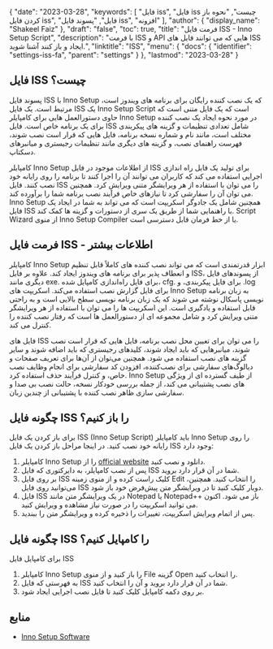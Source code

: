 {
  "date": "2023-03-28",
  "keywords": [
"فایل iss",
"فایل iss چیست",
"نحوه باز کردن فایل iss",
"فایل",
"پسوند فایل iss",
"افزونه"
],
  "author": {
    "display_name": "Shakeel Faiz"
},
  "draft": "false",
  "toc": true,
  "title": "فرمت فایل ISS - Inno Setup Script",
  "description": "با فرمت ISS و API هایی که می توانند فایل های ISS ایجاد و باز کنند آشنا شوید.",
  "linktitle": "ISS",
  "menu": {
    "docs": {
      "identifier": "settings-iss-fa",
      "parent": "settings"
}
},
  "lastmod": "2023-03-28"
}

## فایل ISS چیست؟

پسوند فایل ISS با Inno Setup که یک نصب کننده رایگان برای برنامه های ویندوز است، مرتبط است. یک فایل ISS یک Inno Setup Script است که یک فایل متنی است که حاوی دستورالعمل هایی برای کامپایلر Inno Setup در مورد نحوه ایجاد یک نصب کننده برای یک برنامه خاص است. فایل ISS شامل تعدادی تنظیمات و گزینه های پیکربندی مختلف است، مانند نام و شماره نسخه برنامه، فایل هایی که قرار است نصب شوند، فهرست راهنمای نصب، و گزینه های دیگری مانند تنظیمات رجیستری و میانبرهای دسکتاپ.

کامپایلر Inno Setup از اطلاعات موجود در فایل ISS برای تولید یک فایل راه اندازی اجرایی استفاده می کند که کاربران می توانند آن را اجرا کنند تا برنامه را روی رایانه خود نصب کنند. فایل ISS را می توان با استفاده از هر ویرایشگر متنی ویرایش کرد. همچنین می توان آن را سفارشی کرد تا نیازهای خاص فرآیند نصب برنامه شما را برآورده کند. Inno Setup همچنین شامل یک جادوگر اسکریپت است که می تواند به شما در ایجاد یک فایل ISS با راهنمایی شما از طریق یک سری از دستورات و گزینه ها کمک کند. Script Wizard از منوی Inno Setup Compiler یا از خط فرمان قابل دسترسی است.

## فرمت فایل ISS - اطلاعات بیشتر

کامپایلر Inno Setup ابزار قدرتمندی است که می تواند نصب کننده های کاملاً قابل تنظیم و انعطاف پذیر برای برنامه های ویندوز ایجاد کند. علاوه بر فایل ISS، از پسوندهای فایل دیگری مانند exe. برای فایل راه‌اندازی کامپایل شده، cfg. برای فایل پیکربندی، و .log برای فایل گزارش نصب استفاده می‌کند. اسکریپت های Inno Setup به زبان برنامه نویسی پاسکال نوشته می شوند که یک زبان برنامه نویسی سطح بالایی است و به راحتی قابل استفاده و یادگیری است. این اسکریپت ها را می توان با استفاده از هر ویرایشگر متنی ویرایش کرد و شامل مجموعه ای از دستورالعمل ها است که رفتار نصب کننده را کنترل می کند.

فایل های ISS را می توان برای تعیین محل نصب برنامه، فایل هایی که قرار است نصب شوند، میانبرهایی که باید ایجاد شوند، کلیدهای رجیستری که باید اضافه شوند و سایر گزینه های نصب استفاده می شود. همچنین می‌توان از آن‌ها برای تعریف صفحات و دیالوگ‌های سفارشی برای نصب‌کننده، افزودن کد سفارشی برای انجام وظایف نصب خاص، و کنترل فرآیند حذف استفاده کرد. Inno Setup از طیف گسترده ای از ویژگی های نصب پشتیبانی می کند، از جمله بررسی خودکار نسخه، حالت نصب بی صدا و سفارشی سازی ظاهر نصب کننده با پشتیبانی از چندین زبان.

## چگونه فایل ISS را باز کنیم؟

برای باز کردن یک فایل ISS (Inno Setup Script) باید کامپایلر Inno Setup را روی رایانه خود نصب کنید. در اینجا مراحل باز کردن یک فایل ISS وجود دارد:

1. کامپایلر Inno Setup را از [official website](https://jrsoftware.org/isdl.php) دانلود و نصب کنید.
2. پس از نصب کامپایلر، به دایرکتوری که فایل ISS شما در آن قرار دارد بروید.
3. بر روی فایل ISS کلیک راست کرده و از منوی زمینه Edit را انتخاب کنید. همچنین، می‌توانید روی فایل ISS دوبار کلیک کنید تا در ویرایشگر متن پیش‌فرض خود باز شود.
4. فایل ISS در یک ویرایشگر متن مانند Notepad یا Notepad++ باز می شود. اکنون می توانید اسکریپت را در صورت نیاز مشاهده و ویرایش کنید.
5. پس از اتمام ویرایش اسکریپت، تغییرات را ذخیره کرده و ویرایشگر متن را ببندید.

## چگونه فایل ISS را کامپایل کنیم؟

برای کامپایل فایل ISS

1. کامپایلر Inno Setup را باز کنید و از منوی File گزینه Open را انتخاب کنید.  
2. به فهرستی که فایل ISS شما در آن قرار دارد بروید و آن را انتخاب کنید.
3. بر روی دکمه کامپایل کلیک کنید تا فایل نصب اجرایی ایجاد شود.

## منابع
* [Inno Setup Software](https://jrsoftware.org/isdl.php)


